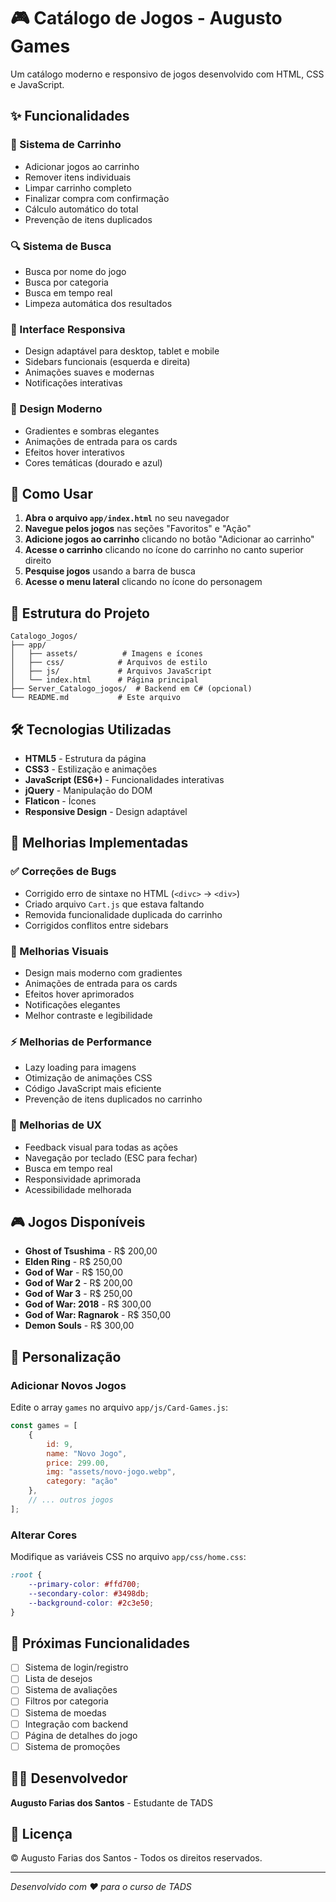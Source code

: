 # 🎮 Catálogo de Jogos - Augusto Games

Um catálogo moderno e responsivo de jogos desenvolvido com HTML, CSS e JavaScript.

## ✨ Funcionalidades

### 🛒 Sistema de Carrinho
- Adicionar jogos ao carrinho
- Remover itens individuais
- Limpar carrinho completo
- Finalizar compra com confirmação
- Cálculo automático do total
- Prevenção de itens duplicados

### 🔍 Sistema de Busca
- Busca por nome do jogo
- Busca por categoria
- Busca em tempo real
- Limpeza automática dos resultados

### 📱 Interface Responsiva
- Design adaptável para desktop, tablet e mobile
- Sidebars funcionais (esquerda e direita)
- Animações suaves e modernas
- Notificações interativas

### 🎨 Design Moderno
- Gradientes e sombras elegantes
- Animações de entrada para os cards
- Efeitos hover interativos
- Cores temáticas (dourado e azul)

## 🚀 Como Usar

1. **Abra o arquivo `app/index.html`** no seu navegador
2. **Navegue pelos jogos** nas seções "Favoritos" e "Ação"
3. **Adicione jogos ao carrinho** clicando no botão "Adicionar ao carrinho"
4. **Acesse o carrinho** clicando no ícone do carrinho no canto superior direito
5. **Pesquise jogos** usando a barra de busca
6. **Acesse o menu lateral** clicando no ícone do personagem

## 📁 Estrutura do Projeto

```
Catalogo_Jogos/
├── app/
│   ├── assets/          # Imagens e ícones
│   ├── css/            # Arquivos de estilo
│   ├── js/             # Arquivos JavaScript
│   └── index.html      # Página principal
├── Server_Catalogo_jogos/  # Backend em C# (opcional)
└── README.md           # Este arquivo
```

## 🛠️ Tecnologias Utilizadas

- **HTML5** - Estrutura da página
- **CSS3** - Estilização e animações
- **JavaScript (ES6+)** - Funcionalidades interativas
- **jQuery** - Manipulação do DOM
- **Flaticon** - Ícones
- **Responsive Design** - Design adaptável

## 🎯 Melhorias Implementadas

### ✅ Correções de Bugs
- Corrigido erro de sintaxe no HTML (`<divc>` → `<div>`)
- Criado arquivo `Cart.js` que estava faltando
- Removida funcionalidade duplicada do carrinho
- Corrigidos conflitos entre sidebars

### 🎨 Melhorias Visuais
- Design mais moderno com gradientes
- Animações de entrada para os cards
- Efeitos hover aprimorados
- Notificações elegantes
- Melhor contraste e legibilidade

### ⚡ Melhorias de Performance
- Lazy loading para imagens
- Otimização de animações CSS
- Código JavaScript mais eficiente
- Prevenção de itens duplicados no carrinho

### 📱 Melhorias de UX
- Feedback visual para todas as ações
- Navegação por teclado (ESC para fechar)
- Busca em tempo real
- Responsividade aprimorada
- Acessibilidade melhorada

## 🎮 Jogos Disponíveis

- **Ghost of Tsushima** - R$ 200,00
- **Elden Ring** - R$ 250,00
- **God of War** - R$ 150,00
- **God of War 2** - R$ 200,00
- **God of War 3** - R$ 250,00
- **God of War: 2018** - R$ 300,00
- **God of War: Ragnarok** - R$ 350,00
- **Demon Souls** - R$ 300,00

## 🔧 Personalização

### Adicionar Novos Jogos
Edite o array `games` no arquivo `app/js/Card-Games.js`:

```javascript
const games = [
    { 
        id: 9, 
        name: "Novo Jogo", 
        price: 299.00, 
        img: "assets/novo-jogo.webp", 
        category: "ação" 
    },
    // ... outros jogos
];
```

### Alterar Cores
Modifique as variáveis CSS no arquivo `app/css/home.css`:

```css
:root {
    --primary-color: #ffd700;
    --secondary-color: #3498db;
    --background-color: #2c3e50;
}
```

## 🚀 Próximas Funcionalidades

- [ ] Sistema de login/registro
- [ ] Lista de desejos
- [ ] Sistema de avaliações
- [ ] Filtros por categoria
- [ ] Sistema de moedas
- [ ] Integração com backend
- [ ] Página de detalhes do jogo
- [ ] Sistema de promoções

## 👨‍💻 Desenvolvedor

**Augusto Farias dos Santos** - Estudante de TADS

## 📄 Licença

© Augusto Farias dos Santos - Todos os direitos reservados.

---

*Desenvolvido com ❤️ para o curso de TADS*